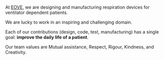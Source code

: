 At [EOVE](https://eove.fr), we are designing and manufacturing respiration devices for ventilator dependent patients.

We are lucky to work in an inspiring and challenging domain.

Each of our contributions (design, code, test, manufacturing) has a single goal: **improve the daily life of a patient**.

Our team values are Mutual assistance, Respect, Rigour, Kindness, and Creativity.
